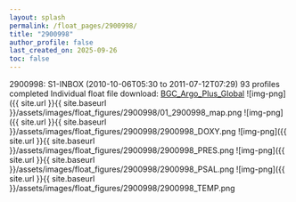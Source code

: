 ```yaml
---
layout: splash
permalink: /float_pages/2900998/
title: "2900998"
author_profile: false
last_created_on: 2025-09-26
toc: false
---
```

 
2900998: S1-INBOX (2010-10-06T05:30 to 2011-07-12T07:29)
93 profiles completed
Individual float file download: [BGC_Argo_Plus_Global](https://ftp.soest.hawaii.edu/bgc_argo_plus/Individual_Floats/outliers_removed/2900998_Sprof_processed.nc)
![img-png]({{ site.url }}{{ site.baseurl }}/assets/images/float_figures/2900998/01_2900998_map.png
![img-png]({{ site.url }}{{ site.baseurl }}/assets/images/float_figures/2900998/2900998_DOXY.png
![img-png]({{ site.url }}{{ site.baseurl }}/assets/images/float_figures/2900998/2900998_PRES.png
![img-png]({{ site.url }}{{ site.baseurl }}/assets/images/float_figures/2900998/2900998_PSAL.png
![img-png]({{ site.url }}{{ site.baseurl }}/assets/images/float_figures/2900998/2900998_TEMP.png
